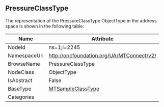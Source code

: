 <!-- objecttype -->
## PressureClassType
  
<!-- end of text -->
The representation of the PressureClassType ObjectType in the address space is shown in the following table:  

|Name|Attribute|
|---|---|
|NodeId|ns=1;i=2245|
|NamespaceUri|http://opcfoundation.org/UA/MTConnect/v2/|
|BrowseName|PressureClassType|
|NodeClass|ObjectType|
|IsAbstract|False|
|BaseType|[MTSampleClassType](../../ObjectTypes/MTSampleClassType/readme.md)|
|Categories||

